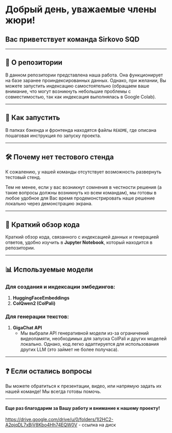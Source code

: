 # Добрый день, уважаемые члены жюри!  
## Вас приветствует команда **Sirkovo SQD**  

---

## 📂 О репозитории  

В данном репозитории представлена наша работа. Она функционирует на базе заранее проиндексированных данных. Однако, при желании, Вы можете запустить индексацию самостоятельно (обращаем ваше внимание, что могут возникнуть небольшие проблемы с совместимостью, так как индексация выполнялась в Google Colab).  

---

## 🚀 Как запустить  

В папках бэкенда и фронтенда находятся файлы `README`, где описана пошаговая инструкция по запуску проекта.  

---

## 🛠️ Почему нет тестового стенда  

К сожалению, у нашей команды отсутствует возможность развернуть тестовый стенд.  

Тем не менее, если у вас возникнут сомнения в честности решения (а такие вопросы должны возникнуть ко всем командам), мы готовы в любое удобное для Вас время продемонстрировать наше решение локально через демонстрацию экрана.  

---

## 🧩 Краткий обзор кода  

Краткий обзор кода, связанного с индексацией данных и генерацией ответов, удобно изучить в **Jupyter Notebook**, который находится в репозитории.  

---

## 📊 Используемые модели  

### **Для создания и индексации эмбедингов:**  
1. **HuggingFaceEmbeddings**  
2. **ColQwen2 (ColPali)**  

### **Для генерации текстов:**  
1. **GigaChat API**  
   - Мы выбрали API генеративной модели из-за ограничений видеопамяти, необходимых для запуска ColPali и других моделей локально. Однако, код легко адаптируется для использования других LLM (это займет не более получаса).  

---

## ❓ Если остались вопросы  

Вы можете обратиться к презентации, видео, или напрямую задать их нашей команде! Мы всегда готовы помочь.  

---

#### Еще раз благодарим за Вашу работу и внимание к нашему проекту!  
https://drive.google.com/drive/u/0/folders/1I2HC2-A2pjqDL7xBjV8Kbo4Hh74EQW0V - ссылка на диск
